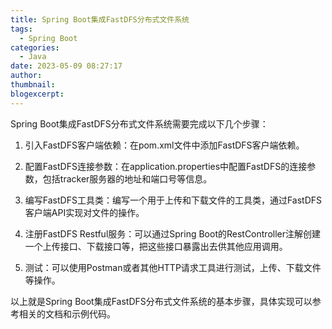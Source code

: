 ```yaml
---
title: Spring Boot集成FastDFS分布式文件系统
tags:
  - Spring Boot
categories:
  - Java
date: 2023-05-09 08:27:17
author:
thumbnail:
blogexcerpt:
---
```

Spring Boot集成FastDFS分布式文件系统需要完成以下几个步骤：

1. 引入FastDFS客户端依赖：在pom.xml文件中添加FastDFS客户端依赖。

2. 配置FastDFS连接参数：在application.properties中配置FastDFS的连接参数，包括tracker服务器的地址和端口号等信息。

3. 编写FastDFS工具类：编写一个用于上传和下载文件的工具类，通过FastDFS客户端API实现对文件的操作。

4. 注册FastDFS Restful服务：可以通过Spring Boot的RestController注解创建一个上传接口、下载接口等，把这些接口暴露出去供其他应用调用。

5. 测试：可以使用Postman或者其他HTTP请求工具进行测试，上传、下载文件等操作。

以上就是Spring Boot集成FastDFS分布式文件系统的基本步骤，具体实现可以参考相关的文档和示例代码。
